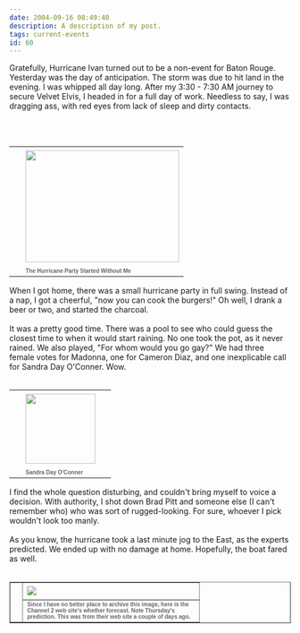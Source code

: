 ```yaml
---
date: 2004-09-16 08:49:40
description: A description of my post.
tags: current-events
id: 60
---
```

Gratefully, Hurricane Ivan turned out to be a non-event for Baton Rouge.  Yesterday was the day of anticipation.  The storm was due to hit land in the evening.  I was whipped all day long.  After my 3:30 - 7:30 AM journey to secure Velvet Elvis, I headed in for a full day of work.  Needless to say, I was dragging ass, with red eyes from lack of sleep and dirty contacts.
<!--more--><br /><br /><table cellpadding=0 cellspacing=0 border=0 align=right><tr><td width=5 rowspan=2><spacer type=block width=5 height=1></spacer></td><td width=275><img src="/img/hurricaneparty.jpg" height=200 width=275 aborder=0 vspace=4/></td></tr><tr><td width=275><font face="verdana, arial, geneva" size=1 color=#666666><b>The Hurricane Party Started Without Me</b></font></td></tr></table><br />
<br />
When I got home, there was a small hurricane party in full swing.  Instead of a nap, I got a cheerful, "now you can cook the burgers!"  Oh well, I drank a beer or two, and started the charcoal.<br />
<br />
It was a pretty good time.  There was a pool to see who could guess the closest time to when it would start raining.  No one took the pot, as it never rained.  We also played, "For whom would you go gay?"  We had three female votes for Madonna, one for Cameron Diaz, and one inexplicable call for Sandra Day O'Conner.  Wow.<br />
<br />
<table cellpadding=0 cellspacing=0 border=0 align=right><tr><td width=5 rowspan=2><spacer type=block width=5 height=1></spacer></td><td width=145><img src="/img/oconnor.jpg" height="125" aborder=0 vspace=4 align=right/></td></tr><tr><td width=145><font face="verdana, arial, geneva" size=1 color=#666666 align=right><b>Sandra Day O'Conner</b></font></td></tr></table><br />
<br />
I find the whole question disturbing, and couldn't bring myself to voice a decision.  With authority, I shot down Brad Pitt and someone else (I can't remember who) who was sort of rugged-looking.  For sure, whoever I pick wouldn't look too manly.<br />
<br />
As you know, the hurricane took a last minute jog to the East, as the experts predicted.  We ended up with no damage at home.  Hopefully, the boat fared as well.<br />
<br />
<table cellpadding=0 cellspacing=0 border=1 align=left><tr><td width=5 rowspan=2><spacer type=block width=5 height=1></spacer></td><td width=300><img src="/img/hurric.gif" aborder=0 vspace=4/></td></tr><tr><td width=300><font face="verdana, arial, geneva" size=1 color=#666666><b>Since I have no better place to archive this image, here is the Channel 2 web site's whether forecast.  Note Thursday's prediction.  This was from their web site a couple of days ago.</b></font></td></tr></table><br />

